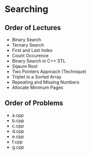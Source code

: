 # Searching
## Order of Lectures
- Binary Search
- Ternary Search
- First and Last Index
- Count Occurence
- Binary Search in C++ STL
- Sqaure Root
- Two Pointers Approach (Technique)
- Triplet in a Sorted Array
- Repeating and Missing Numbers
- Allocate Minimum Pages

## Order of Problems
- a.cpp
- b.cpp
- c.cpp
- d.cpp
- e.cpp
- f.cpp
- g.cpp